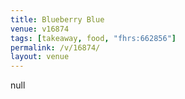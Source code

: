 ```yaml
---
title: Blueberry Blue
venue: v16874
tags: [takeaway, food, "fhrs:662856"]
permalink: /v/16874/
layout: venue
---
```

null